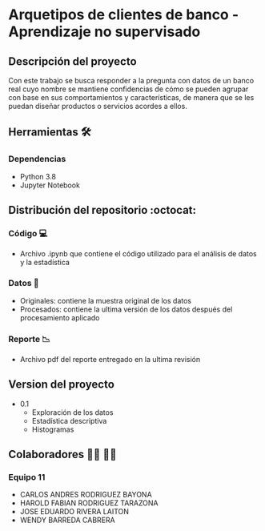# Arquetipos de clientes de banco - Aprendizaje no supervisado


## Descripción del proyecto
Con este trabajo se busca responder a la pregunta con datos de un banco real cuyo nombre se mantiene confidencias de cómo se pueden agrupar con base en sus comportamientos y características, de manera que se les puedan diseñar productos o servicios acordes a ellos. 

## Herramientas :hammer_and_wrench:
### Dependencias
* Python 3.8 
* Jupyter Notebook


## Distribución del repositorio :octocat:

### Código :computer:
* Archivo .ipynb que contiene el código utilizado para el análisis de datos y la estadística 

### Datos :bookmark_tabs: 
* Originales: contiene la muestra original de los datos 
* Procesados: contiene la ultima versión de los datos después del procesamiento aplicado

### Reporte :chart_with_downwards_trend:	
* Archivo pdf del reporte entregado en la ultima revisión


## Version del proyecto 
* 0.1
  * Exploración de los datos
  * Estadística  descriptiva 
  * Histogramas 

## Colaboradores :man_technologist: :woman_technologist:
### Equipo 11
* CARLOS ANDRES RODRIGUEZ BAYONA
* HAROLD FABIAN RODRIGUEZ TARAZONA
* JOSE EDUARDO RIVERA LAITON
* WENDY BARREDA CABRERA
